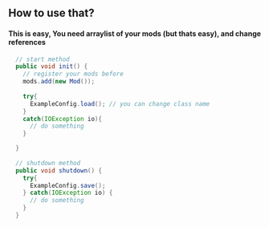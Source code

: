 <h2>How to use that?</h2>
<h4>This is easy, You need arraylist of your mods (but thats easy), and change references</h4>

```java
  // start method
  public void init() {
    // register your mods before
    mods.add(new Mod());
    
    try{
      ExampleConfig.load(); // you can change class name 
    }
    catch(IOException io){
      // do something
    }

  }
  
  // shutdown method
  public void shutdown() {
    try{
      ExampleConfig.save();
    } catch(IOException io) {
      // do something
    }
  }
```

